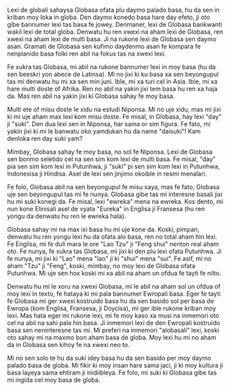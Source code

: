 
Lexi de globali sahaysa Globasa ofata plu daymo palado basa, hu da sen in kriban moy loka in globa.
Den daymo konedo basa hare day efeto, ji oto gibe bannumer lexi tas basa fe jowey.
Denmaner, lexi de Globasa bankwanti wakil lexi de total globa.
Denwatu hu ren xwexi na aham lexi de Globasa, ren xwexi na aham lexi de multi basa.
Ji na rukone lexi de Globasa sen daymo asan.
Gramati de Globasa sen kufimo daydenmo asan fe kompara fe nenplanido basa folki ren abil na fokus tas na xwexi lexi.

Fe xukra tas Globasa, mi abil na rukone bannumer lexi in moy basa (hu da sen beeskri yon abece de Latinsa).
Mi no jixi ki ku basa xa sen beyongupul tas mi denwatu hu mi xa sen min juni.
Ible, mi xa turi cel in Asia.
Ible, mi xa hare multi doste of Afrika.
Ren no abil na yakin jixi tem basa hu ren xa haja da.
Mas ren abil na yakin jixi ki Globasa sahay fe moy basa.

Multi ete of misu doste le xidu na estudi Niponsa.
Mi no uje xidu, mas mi jixi ki mi uje aham max lexi kom misu doste.
Fe misal, in Globasa, hay lexi "day" ji "suki".
Den dua lexi sen in Niponsa, har sama or sim figura.
Fe fato, mi yakin jixi ki mi le banwatu oko yamdukan hu da name "daisuki"!
Kam denloka ren day suki yam?

Mimbay, Globasa sahay fe moy basa, no sol fe Niponsa.
Lexi de Globasa sen bonmo seletido cel na sen sim kom lexi de multi basa.
Fe misal, "day" pia sen sim kom lexi in Putunhwa, ji "suki" pi sen sim kom lexi in Putunhwa, Indonesisa ji Hindisa.
Asel de lexi sen jinjimo okoible in resmi menalari.

Fe folo, Globasa abil na sen beyongupul fe misu xaya, mas fe fato, Globasa uje sen beyongupul tas mi fe nunya.
Globasa gibe tas mi interesne basali jixi hu mi suki konegi da.
Fe misal, lexi "ewreka" mena na ewreka.
Kos dento, mi nun kone Elinisali asel de vyata "Eureka" in Englisa ji Fransesa (hu ren yongu da denwatu hu ren le ewreka hala).

Globasa sahay mi na max ixi basa hu mi uje kone da.
Koski, pimpan, denwatu hu ren yongu lexi hu da ofata alo basa, ren no total aham hin lexi. 
Fe Englisa, mi fe duli mara le ore "Lao Tzu" ji "Feng shui" nenton real aham oto.
Fe nunya, fe xukra tas Globasa, mi jixi ki den plu lexi ofata Putunhwa.
Ji fe nunya, mi jixi ki "Lao" mena "lao" ji ki "shui" mena "sui".
Fe asif, mi no aham "Tzu" ji "Feng", koski, mimbay, no moy lexi de Globasa ofata Putunhwa.
Mi uje sen hox koski mi xa abil na aham un ofdua fe tayti fe nilto.

Denwatu hu mi le xoru na xwexi Globasa, mi le abil na aham sol un ofdua of moy lexi in texto, fe hataya ki mi pala bannumer Ewropali basa.
Eger fe tayti fe Globasa mi ger xwexi kostruido basa hu da sen basido sol per basa de Ewropa (kom Englisa, Fransesa, ji Doycisa), mi ger ible rukone kriban moy lexi.
Mas hata eger mi rukone lexi, mi fe moy kaso xa musi na inmemori oto cel na abil na sahi pala hin basa.
Ji inmemori lexi de den Ewropali kostruido basa sen neninteresne tas mi.
Mi preferi na inmemori "alobasali" lexi, koski oto sahay mi na maxmo bon aham basa de globa.
Moy lexi hu mi no aham da in Globasa sen kihoy fe na xwexi neo to.

Mi no sen solo te hu da suki idey basa hu da sen basido per moy daymo palado basa de globa.
Mi fikir ki moy insan hare sama jaci, ji ki moy kultura ji basa layeya sama ehtiram ji inidiibleya.
Fe folo, mi suki ki Globasa gibe tas mi ingida cel moy basa de globa.